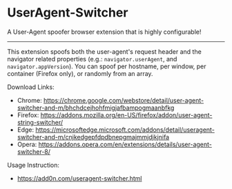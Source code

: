 # UserAgent-Switcher
A User-Agent spoofer browser extension that is highly configurable!

------------
This extension spoofs both the user-agent's request header and the navigator related properties (e.g.: `navigator.userAgent`, and `navigator.appVersion`). You can spoof per hostname, per window, per container (Firefox only), or randomly from an array.

Download Links:
  * Chrome: https://chrome.google.com/webstore/detail/user-agent-switcher-and-m/bhchdcejhohfmigjafbampogmaanbfkg
  * Firefox: https://addons.mozilla.org/en-US/firefox/addon/user-agent-string-switcher/
  * Edge: https://microsoftedge.microsoft.com/addons/detail/useragent-switcher-and-m/cnjkedgepfdpdbnepgmajmmjdjkjnifa
  * Opera: https://addons.opera.com/en/extensions/details/user-agent-switcher-8/

Usage Instruction:
  * https://add0n.com/useragent-switcher.html
